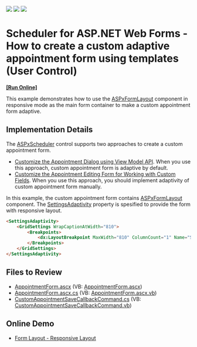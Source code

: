 <!-- default badges list -->
![](https://img.shields.io/endpoint?url=https://codecentral.devexpress.com/api/v1/VersionRange/324958574/20.1.8%2B)
[![](https://img.shields.io/badge/Open_in_DevExpress_Support_Center-FF7200?style=flat-square&logo=DevExpress&logoColor=white)](https://supportcenter.devexpress.com/ticket/details/T960823)
[![](https://img.shields.io/badge/📖_How_to_use_DevExpress_Examples-e9f6fc?style=flat-square)](https://docs.devexpress.com/GeneralInformation/403183)
<!-- default badges end -->

# Scheduler for ASP.NET Web Forms - How to create a custom adaptive appointment form using templates (User Control)
<!-- run online -->
**[[Run Online]](https://codecentral.devexpress.com/324958574/)**
<!-- run online end -->

This example demonstrates how to use the [ASPxFormLayout](https://docs.devexpress.com/AspNet/DevExpress.Web.ASPxFormLayout) component in responsive mode as the main form container to make a custom appointment form adaptive.

## Implementation Details

The [ASPxScheduler](https://docs.devexpress.com/AspNet/DevExpress.Web.ASPxScheduler.ASPxScheduler) control supports two approaches to create a custom appointment form.

* [Customize the Appointment Dialog using View Model API](https://docs.devexpress.com/AspNet/119731/components/scheduler/examples/customization/custom-form-and-custom-fields/how-to-customize-the-appointment-dialog-using-view-model-api-working-with-custom-fields). When you use this approach, custom appointment form is adaptive by default. 
* [Customize the Appointment Editing Form for Working with Custom Fields](https://docs.devexpress.com/AspNet/5464/components/scheduler/examples/customization/custom-form-and-custom-fields/how-to-customize-the-appointment-editing-form-for-working-with-custom-fields). When you use this approach, you should implement adaptivity of custom appointment form manually.

In this example, the custom appointment form contains [ASPxFormLayout](https://docs.devexpress.com/AspNet/DevExpress.Web.ASPxFormLayout) component. The [SettingsAdaptivity](https://docs.devexpress.com/AspNet/DevExpress.Web.ASPxFormLayout.SettingsAdaptivity) property is spesified to provide the form with responsive layout.

```aspx
<SettingsAdaptivity>
    <GridSettings WrapCaptionAtWidth="810">
        <Breakpoints>
            <dx:LayoutBreakpoint MaxWidth="810" ColumnCount="1" Name="S" />
        </Breakpoints>
    </GridSettings>
</SettingsAdaptivity>
```

## Files to Review

* [AppointmentForm.ascx](./CS/WebApplication1/DevExpress/ASPxSchedulerForms/AppointmentForm.ascx) (VB: [AppointmentForm.ascx](./VB/WebApplication1/DevExpress/ASPxSchedulerForms/AppointmentForm.ascx))
* [AppointmentForm.ascx.cs](./CS/WebApplication1/DevExpress/ASPxSchedulerForms/AppointmentForm.ascx.cs) (VB: [AppointmentForm.ascx.vb](./VB/WebApplication1/DevExpress/ASPxSchedulerForms/AppointmentForm.ascx.vb))
* [CustomAppointmentSaveCallbackCommand.cs](./CS/WebApplication1/CustomCommands/CustomAppointmentSaveCallbackCommand.cs) (VB: [CustomAppointmentSaveCallbackCommand.vb](./VB/WebApplication1/CustomCommands/CustomAppointmentSaveCallbackCommand.vb))

## Online Demo

* [Form Layout - Responsive Layout](https://demos.devexpress.com/ASPxNavigationAndLayoutDemos/FormLayout/ResponsiveLayout.aspx)
